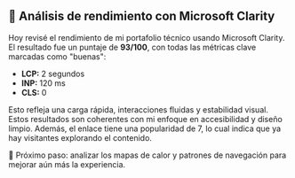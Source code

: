 ## 🧪 Análisis de rendimiento con Microsoft Clarity

Hoy revisé el rendimiento de mi portafolio técnico usando Microsoft Clarity. El resultado fue un puntaje de **93/100**, con todas las métricas clave marcadas como "buenas":

- **LCP:** 2 segundos
- **INP:** 120 ms
- **CLS:** 0

Esto refleja una carga rápida, interacciones fluidas y estabilidad visual. Estos resultados son coherentes con mi enfoque en accesibilidad y diseño limpio. Además, el enlace tiene una popularidad de 7, lo cual indica que ya hay visitantes explorando el contenido.

📌 Próximo paso: analizar los mapas de calor y patrones de navegación para mejorar aún más la experiencia.
